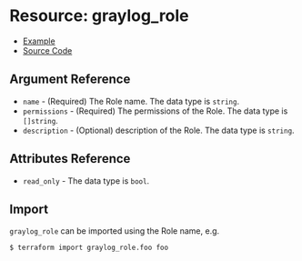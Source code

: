 # Resource: graylog_role

* [Example](https://github.com/phonero/terraform-provider-graylog/blob/master/examples/v0.12/role.tf)
* [Source Code](https://github.com/phonero/terraform-provider-graylog/blob/master/graylog/resource/role/resource.go)

## Argument Reference

* `name` - (Required) The Role name. The data type is `string`.
* `permissions` - (Required) The permissions of the Role. The data type is `[]string`.
* `description` - (Optional) description of the Role. The data type is `string`.

## Attributes Reference

* `read_only` - The data type is `bool`.

## Import

`graylog_role` can be imported using the Role name, e.g.

```
$ terraform import graylog_role.foo foo
```
